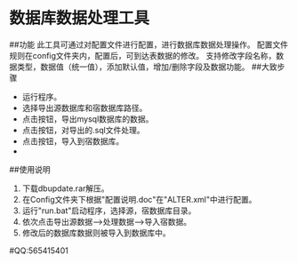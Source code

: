  数据库数据处理工具
=======
##功能
        此工具可通过对配置文件进行配置，进行数据库数据处理操作。
        配置文件规则在config文件夹内，配置后，可到达表数据的修改。
        支持修改字段名称，数据类型，数据值（统一值），添加默认值，增加/删除字段及数据功能。
##大致步骤
* 运行程序。
* 选择导出源数据库和宿数据库路径。
* 点击按钮，导出mysql数据库的数据。
* 点击按钮，对导出的.sql文件处理。
* 点击按钮，导入到宿数据库。
* 
##使用说明
1. 下载dbupdate.rar解压。
2. 在Config文件夹下根据"配置说明.doc"在"ALTER.xml"中进行配置。
3. 运行"run.bat"启动程序，选择源，宿数据库目录。
4. 依次点击导出源数据-->处理数据-->导入宿数据。
5. 修改后的数据库数据则被导入到数据库中。

#QQ:565415401



